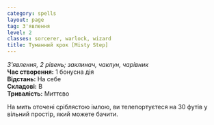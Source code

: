 ```yaml
---
category: spells
layout: page
tag: З'явлення
level: 2
classes: sorcerer, warlock, wizard
title: Туманний крок [Misty Step]
---
```


_З'явлення, 2 рівень; заклинач, чаклун, чарівник_    
**Час створення:** 1 бонусна дія    
**Відстань:** На себе    
**Складові:** В    
**Тривалість:** Миттєво    

На мить оточені сріблястою імлою, ви телепортуєтеся на 30 футів у вільний простір, який можете бачити. 
